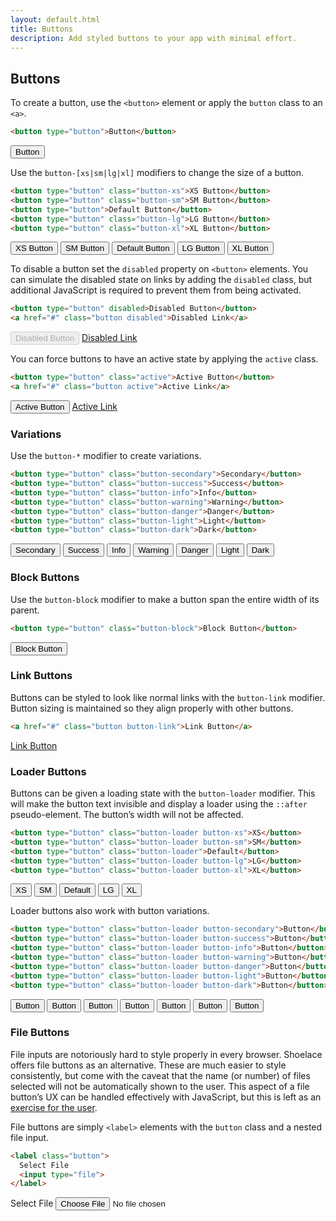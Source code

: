```yaml
---
layout: default.html
title: Buttons
description: Add styled buttons to your app with minimal effort.
---
```


## Buttons

To create a button, use the `<button>` element or apply the `button` class to an `<a>`.

```html
<button type="button">Button</button>
```

<div class="input-single">
  <button type="button">Button</button>
</div>

Use the `button-[xs|sm|lg|xl]` modifiers to change the size of a button.

```html
<button type="button" class="button-xs">XS Button</button>
<button type="button" class="button-sm">SM Button</button>
<button type="button">Default Button</button>
<button type="button" class="button-lg">LG Button</button>
<button type="button" class="button-xl">XL Button</button>
```

<div class="input-single">
  <button type="button" class="button-xs">XS Button</button>
  <button type="button" class="button-sm">SM Button</button>
  <button type="button">Default Button</button>
  <button type="button" class="button-lg">LG Button</button>
  <button type="button" class="button-xl">XL Button</button>
</div>

To disable a button set the `disabled` property on `<button>` elements. You can simulate the disabled state on links by adding the `disabled` class, but additional JavaScript is required to prevent them from being activated.

```html
<button type="button" disabled>Disabled Button</button>
<a href="#" class="button disabled">Disabled Link</a>
```

<div class="input-single">
  <button type="button" disabled>Disabled Button</button>
  <a href="#" class="button disabled">Disabled Link</a>
</div>

You can force buttons to have an active state by applying the `active` class.

```html
<button type="button" class="active">Active Button</button>
<a href="#" class="button active">Active Link</a>
```

<div class="input-single">
  <button type="button" class="active">Active Button</button>
  <a href="#" class="button active">Active Link</a>
</div>

### Variations

Use the `button-*` modifier to create variations.

```html
<button type="button" class="button-secondary">Secondary</button>
<button type="button" class="button-success">Success</button>
<button type="button" class="button-info">Info</button>
<button type="button" class="button-warning">Warning</button>
<button type="button" class="button-danger">Danger</button>
<button type="button" class="button-light">Light</button>
<button type="button" class="button-dark">Dark</button>
```

<div class="input-single">
  <button type="button" class="button-secondary">Secondary</button>
  <button type="button" class="button-success">Success</button>
  <button type="button" class="button-info">Info</button>
  <button type="button" class="button-warning">Warning</button>
  <button type="button" class="button-danger">Danger</button>
  <button type="button" class="button-light">Light</button>
  <button type="button" class="button-dark">Dark</button>
</div>

### Block Buttons

Use the `button-block` modifier to make a button span the entire width of its parent.

```html
<button type="button" class="button-block">Block Button</button>
```

<div class="input-single">
  <button type="button" class="button-block">Block Button</button>
</div>

### Link Buttons

Buttons can be styled to look like normal links with the `button-link` modifier. Button sizing is maintained so they align properly with other buttons.

```html
<a href="#" class="button button-link">Link Button</a>
```

<div class="input-single">
  <a href="#" class="button button-link">Link Button</a>
</div>

### Loader Buttons

Buttons can be given a loading state with the `button-loader` modifier. This will make the button text invisible and display a loader using the `::after` pseudo-element. The button’s width will not be affected.

```html
<button type="button" class="button-loader button-xs">XS</button>
<button type="button" class="button-loader button-sm">SM</button>
<button type="button" class="button-loader">Default</button>
<button type="button" class="button-loader button-lg">LG</button>
<button type="button" class="button-loader button-xl">XL</button>
```

<div class="input-single">
  <button type="button" class="button-loader button-xs">XS</button>
  <button type="button" class="button-loader button-sm">SM</button>
  <button type="button" class="button-loader">Default</button>
  <button type="button" class="button-loader button-lg">LG</button>
  <button type="button" class="button-loader button-xl">XL</button>
</div>

Loader buttons also work with button variations.

```html
<button type="button" class="button-loader button-secondary">Button</button>
<button type="button" class="button-loader button-success">Button</button>
<button type="button" class="button-loader button-info">Button</button>
<button type="button" class="button-loader button-warning">Button</button>
<button type="button" class="button-loader button-danger">Button</button>
<button type="button" class="button-loader button-light">Button</button>
<button type="button" class="button-loader button-dark">Button</button>
```

<div class="input-single">
  <button type="button" class="button-loader button-secondary">Button</button>
  <button type="button" class="button-loader button-success">Button</button>
  <button type="button" class="button-loader button-info">Button</button>
  <button type="button" class="button-loader button-warning">Button</button>
  <button type="button" class="button-loader button-danger">Button</button>
  <button type="button" class="button-loader button-light">Button</button>
  <button type="button" class="button-loader button-dark">Button</button>
</div>

### File Buttons

File inputs are notoriously hard to style properly in every browser. Shoelace offers file buttons as an alternative. These are much easier to style consistently, but come with the caveat that the name (or number) of files selected will not be automatically shown to the user. This aspect of a file button’s UX can be handled effectively with JavaScript, but this is left as an [exercise for the user](https://stackoverflow.com/questions/2189615/how-to-get-file-name-when-user-select-a-file-via-input-type-file).

File buttons are simply `<label>` elements with the `button` class and a nested file input.

```html
<label class="button">
  Select File
  <input type="file">
</label>
```

<div class="input-single">
  <label class="button">Select File <input type="file"></label>
</div>
